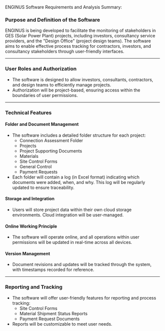 ENGINUS Software Requirements and Analysis Summary:

### Purpose and Definition of the Software
ENGINUS is being developed to facilitate the monitoring of stakeholders in GES (Solar Power Plant) projects, including investors, consultancy service providers, and the "Design Office" (project design teams). The software aims to enable effective process tracking for contractors, investors, and consultancy stakeholders through user-friendly interfaces.

---

### User Roles and Authorization
- The software is designed to allow investors, consultants, contractors, and design teams to efficiently manage projects.
- Authorization will be project-based, ensuring access within the boundaries of user permissions.

---

### Technical Features
#### Folder and Document Management
- The software includes a detailed folder structure for each project:
  - Connection Assessment Folder
  - Projects
  - Project Supporting Documents
  - Materials
  - Site Control Forms
  - General Control
  - Payment Requests
- Each folder will contain a log (in Excel format) indicating which documents were added, when, and why. This log will be regularly updated to ensure traceability.

#### Storage and Integration
- Users will store project data within their own cloud storage environments. Cloud integration will be user-managed.

#### Online Working Principle
- The software will operate online, and all operations within user permissions will be updated in real-time across all devices.

#### Version Management
- Document revisions and updates will be tracked through the system, with timestamps recorded for reference.

---

### Reporting and Tracking
- The software will offer user-friendly features for reporting and process tracking:
  - Site Control Forms
  - Material Shipment Status Reports
  - Payment Request Documents
- Reports will be customizable to meet user needs.